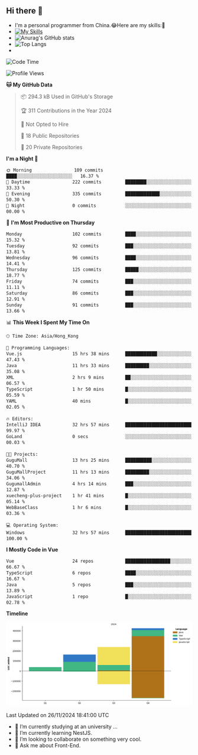 ## Hi there 👋
- I'm a personal programmer from China.😂Here are my skills:🤔
- [![My Skills](https://skillicons.dev/icons?i=js,html,css,vue,typescript,java,golang)](https://skillicons.dev)
- ![Anurag's GitHub stats](https://github-readme-stats.vercel.app/api?username=FluffyChi-Xing&count_private=true&show_icons=true&theme=radical)
- ![Top Langs](https://github-readme-stats.vercel.app/api/top-langs/?username=FluffyChi-Xing)
- <!--START_SECTION:waka-->
![Code Time](http://img.shields.io/badge/Code%20Time-844%20hrs%208%20mins-blue)

![Profile Views](http://img.shields.io/badge/Profile%20Views-10-blue)

**🐱 My GitHub Data** 

> 📦 294.3 kB Used in GitHub's Storage 
 > 
> 🏆 311 Contributions in the Year 2024
 > 
> 🚫 Not Opted to Hire
 > 
> 📜 18 Public Repositories 
 > 
> 🔑 20 Private Repositories 
 > 
**I'm a Night 🦉** 

```text
🌞 Morning                109 commits         ████░░░░░░░░░░░░░░░░░░░░░   16.37 % 
🌆 Daytime                222 commits         ████████░░░░░░░░░░░░░░░░░   33.33 % 
🌃 Evening                335 commits         █████████████░░░░░░░░░░░░   50.30 % 
🌙 Night                  0 commits           ░░░░░░░░░░░░░░░░░░░░░░░░░   00.00 % 
```
📅 **I'm Most Productive on Thursday** 

```text
Monday                   102 commits         ████░░░░░░░░░░░░░░░░░░░░░   15.32 % 
Tuesday                  92 commits          ███░░░░░░░░░░░░░░░░░░░░░░   13.81 % 
Wednesday                96 commits          ████░░░░░░░░░░░░░░░░░░░░░   14.41 % 
Thursday                 125 commits         █████░░░░░░░░░░░░░░░░░░░░   18.77 % 
Friday                   74 commits          ███░░░░░░░░░░░░░░░░░░░░░░   11.11 % 
Saturday                 86 commits          ███░░░░░░░░░░░░░░░░░░░░░░   12.91 % 
Sunday                   91 commits          ███░░░░░░░░░░░░░░░░░░░░░░   13.66 % 
```


📊 **This Week I Spent My Time On** 

```text
🕑︎ Time Zone: Asia/Hong_Kong

💬 Programming Languages: 
Vue.js                   15 hrs 38 mins      ████████████░░░░░░░░░░░░░   47.43 % 
Java                     11 hrs 33 mins      █████████░░░░░░░░░░░░░░░░   35.08 % 
XML                      2 hrs 9 mins        ██░░░░░░░░░░░░░░░░░░░░░░░   06.57 % 
TypeScript               1 hr 50 mins        █░░░░░░░░░░░░░░░░░░░░░░░░   05.59 % 
YAML                     40 mins             █░░░░░░░░░░░░░░░░░░░░░░░░   02.05 % 

🔥 Editors: 
IntelliJ IDEA            32 hrs 57 mins      █████████████████████████   99.97 % 
GoLand                   0 secs              ░░░░░░░░░░░░░░░░░░░░░░░░░   00.03 % 

🐱‍💻 Projects: 
GuguMall                 13 hrs 25 mins      ██████████░░░░░░░░░░░░░░░   40.70 % 
GuguMallProject          11 hrs 13 mins      █████████░░░░░░░░░░░░░░░░   34.06 % 
GugumallAdmin            4 hrs 14 mins       ███░░░░░░░░░░░░░░░░░░░░░░   12.87 % 
xuecheng-plus-project    1 hr 41 mins        █░░░░░░░░░░░░░░░░░░░░░░░░   05.14 % 
WebBaseClass             1 hr 6 mins         █░░░░░░░░░░░░░░░░░░░░░░░░   03.36 % 

💻 Operating System: 
Windows                  32 hrs 57 mins      █████████████████████████   100.00 % 
```

**I Mostly Code in Vue** 

```text
Vue                      24 repos            █████████████████░░░░░░░░   66.67 % 
TypeScript               6 repos             ████░░░░░░░░░░░░░░░░░░░░░   16.67 % 
Java                     5 repos             ███░░░░░░░░░░░░░░░░░░░░░░   13.89 % 
JavaScript               1 repo              █░░░░░░░░░░░░░░░░░░░░░░░░   02.78 % 
```



**Timeline**

![Lines of Code chart](https://raw.githubusercontent.com/FluffyChi-Xing/FluffyChi-Xing/main/assets/bar_graph.png)


 Last Updated on 26/11/2024 18:41:00 UTC
<!--END_SECTION:waka-->
- 🔭 I’m currently studying at an university ...
- 🌱 I’m currently learning NestJS.
- 👯 I’m looking to collaborate on something very cool.
- 💬 Ask me about Front-End.
